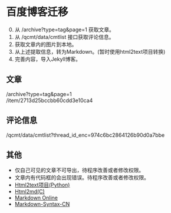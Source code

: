百度博客迁移
==========

0. 从 /archive?type=tag&page=1 获取文章。
0. 从 /qcmt/data/cmtlist 接口获取评论信息。
0. 获取文章内的图片到本地。
0. 从上述提取信息，转为Markdown。(暂时使用html2text项目转换)
0. 完善内容，导入Jekyll博客。

文章
---
/archive?type=tag&page=1  
/item/2713d25bccbb60cdd3e10ca4

评论信息
-------
/qcmt/data/cmtlist?thread_id_enc=974c6bc2864126b90d0a7bbe

其他
---
* 仅自己可见的文章不可导出，待程序改善或者修改权限。
* 文章内有代码框的会出现错误。待程序改善或者修改权限。
* [Html2text项目(Python)](http://github.com/aaronsw/html2text/)
* [Html2md(C)](https://github.com/hueidou/html2md/)
* [Markdown Online](http://joncom.be/experiments/markdown-editor/edit/)
* [Markdown-Syntax-CN](https://gitcafe.com/riku/Markdown-Syntax-CN/blob/master/syntax.md)